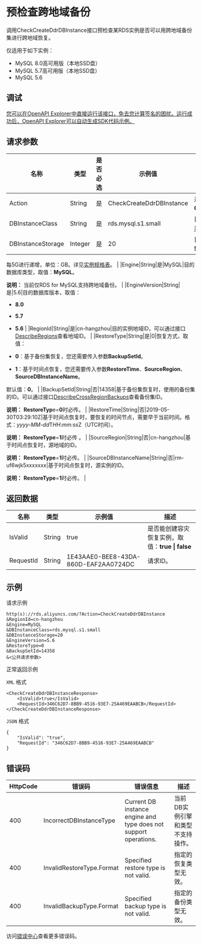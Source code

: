 # 预检查跨地域备份

调用CheckCreateDdrDBInstance接口预检查某RDS实例是否可以用跨地域备份集进行跨地域恢复。

仅适用于如下实例：

-   MySQL 8.0高可用版（本地SSD盘）
-   MySQL 5.7高可用版（本地SSD盘）
-   MySQL 5.6

## 调试

[您可以在OpenAPI Explorer中直接运行该接口，免去您计算签名的困扰。运行成功后，OpenAPI Explorer可以自动生成SDK代码示例。](https://api.aliyun.com/#product=Rds&api=CheckCreateDdrDBInstance&type=RPC&version=2014-08-15)

## 请求参数

|名称|类型|是否必选|示例值|描述|
|--|--|----|---|--|
|Action|String|是|CheckCreateDdrDBInstance|系统规定参数，取值：**CheckCreateDdrDBInstance**。 |
|DBInstanceClass|String|是|rds.mysql.s1.small|目的实例规格，详见[实例规格表](~~26312~~)。 |
|DBInstanceStorage|Integer|是|20|目的实例存储空间，取值： **5~2000**。

 每5G进行递增，单位：GB。详见[实例规格表](~~26312~~)。 |
|Engine|String|是|MySQL|目的数据库类型，取值：**MySQL**。

 **说明：** 当前仅RDS for MySQL支持跨地域备份。 |
|EngineVersion|String|是|5.6|目的数据库版本，取值：

 -   **8.0**
-   **5.7**
-   **5.6** |
|RegionId|String|是|cn-hangzhou|目的实例地域ID，可以通过接口[DescribeRegions](~~26243~~)查看地域ID。 |
|RestoreType|String|是|0|恢复方式，取值：

 -   **0**：基于备份集恢复，您还需要传入参数**BackupSetId**。
-   **1**：基于时间点恢复，您还需要传入参数**RestoreTime**、**SourceRegion**、**SourceDBInstanceName**。

 默认值：**0**。 |
|BackupSetId|String|否|14358|基于备份集恢复时，使用的备份集的ID。可以通过接口[DescribeCrossRegionBackups](~~121733~~)查看备份集ID。

 **说明：** **RestoreTyp**e=**0**时必传。 |
|RestoreTime|String|否|2019-05-30T03:29:10Z|基于时间点恢复时，要恢复的时间节点，需要早于当前时间。格式：*yyyy-MM-dd*T*HH:mm:ss*Z（UTC时间）。

 **说明：** **RestoreType**=**1**时必传 。 |
|SourceRegion|String|否|cn-hangzhou|基于时间点恢复时，源地域的ID。

 **说明：** **RestoreType**=**1**时必传。 |
|SourceDBInstanceName|String|否|rm-uf6wjk5xxxxxxx|基于时间点恢复时，源实例的ID。

 **说明：** **RestoreType**=**1**时必传。 |

## 返回数据

|名称|类型|示例值|描述|
|--|--|---|--|
|IsValid|String|true|是否能创建容灾恢复实例，取值：**true \| false** |
|RequestId|String|1E43AAE0-BEE8-43DA-860D-EAF2AA0724DC|请求ID。 |

## 示例

请求示例

```
http(s)://rds.aliyuncs.com/?Action=CheckCreateDdrDBInstance
&RegionId=cn-hangzhou
&Engine=MySQL
&DBInstanceClass=rds.mysql.s1.small
&DBInstanceStorage=20
&EngineVersion=5.6
&RestoreType=0
&BackupSetId=14358
&<公共请求参数>
```

正常返回示例

`XML` 格式

```
<CheckCreateDdrDBInstanceResponse>
    <IsValid>true</IsValid>
    <RequestId>346C62D7-8BB9-4516-93E7-25A469EAABCB</RequestId>
</CheckCreateDdrDBInstanceResponse>
```

`JSON` 格式

```
{
	"IsValid": "true",
	"RequestId": "346C62D7-8BB9-4516-93E7-25A469EAABCB"
}
```

## 错误码

|HttpCode|错误码|错误信息|描述|
|--------|---|----|--|
|400|IncorrectDBInstanceType|Current DB instance engine and type does not support operations.|当前DB实例引擎和类型不支持操作。|
|400|InvalidRestoreType.Format|Specified restore type is not valid.|指定的恢复类型无效。|
|400|InvalidBackupType.Format|Specified backup type is not valid.|指定的备份类型无效。|

访问[错误中心](https://error-center.aliyun.com/status/product/Rds)查看更多错误码。

